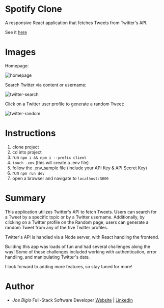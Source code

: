 # Spotify Clone

A responsive React application that fetches Tweets from Twitter's API.

See it [here](https://yapper-jb.herokuapp.com/)

# Images

Homepage:

![homepage](https://user-images.githubusercontent.com/43301741/131029614-32b82519-e317-4592-b6ac-897ee04ad5ae.png)

Search Twitter via content or username:

![twitter-search](https://user-images.githubusercontent.com/43301741/116852611-a4b0fe00-abc2-11eb-86fa-e50c545b7024.png)

Click on a Twitter user profile to generate a random Tweet:

![twitter-random](https://user-images.githubusercontent.com/43301741/116852682-c27e6300-abc2-11eb-8d85-69cac11d9537.png)

# Instructions
1) clone project
2) cd into project
3) run `npm i && npm i --prefix client`
4) `touch .env` (this will create a .env file)
5) follow the .env_sample file (include your API Key & API Secret Key)
6) run `npm run dev`
7) open a browser and navigate to `localhost:3000`
# Summary

This application utilizes Twitter's API to fetch Tweets. Users can search for a Tweet by a specific topic or by a Twitter username. Additionally, by clicking on a Twitter profile on the Random page, users can generate a random Tweet from any of the five Twitter profiles.

Twitter's API is handled via a Node server, with React handling the frontend.

Building this app was loads of fun and had several challenges along the way! Some of these challenges included working with authentication, error handling, and manipulating Twitter's data.

I look forward to adding more features, so stay tuned for more!

# Author

- _Joe Bigio_ Full-Stack Software Developer [Website](https://j-bigio-portfolio.netlify.app/) | [LinkedIn](https://www.linkedin.com/in/joelbigio/)